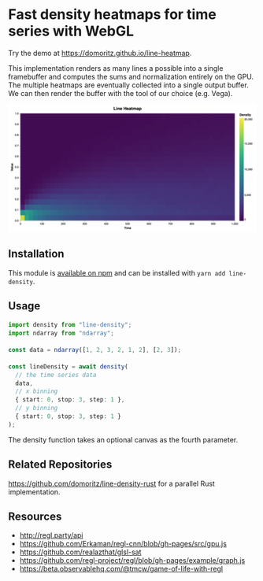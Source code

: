 # Fast density heatmaps for time series with WebGL

Try the demo at https://domoritz.github.io/line-heatmap.

This implementation renders as many lines a possible into a single framebuffer and computes the sums and normalization entirely on the GPU. The multiple heatmaps are eventually collected into a single output buffer. We can then render the buffer with the tool of our choice (e.g. Vega).

<img src="https://raw.githubusercontent.com/domoritz/line-density/master/screenshot.png" width="600"></img>

## Installation

This module is [available on npm](https://www.npmjs.com/package/line-density) and can be installed with `yarn add line-density`.

## Usage

```ts
import density from "line-density";
import ndarray from "ndarray";

const data = ndarray([1, 2, 3, 2, 1, 2], [2, 3]);

const lineDensity = await density(
  // the time series data
  data,
  // x binning
  { start: 0, stop: 3, step: 1 },
  // y binning
  { start: 0, stop: 3, step: 1 }
);
```

The density function takes an optional canvas as the fourth parameter.

## Related Repositories

https://github.com/domoritz/line-density-rust for a parallel Rust implementation.

## Resources

- http://regl.party/api
- https://github.com/Erkaman/regl-cnn/blob/gh-pages/src/gpu.js
- https://github.com/realazthat/glsl-sat
- https://github.com/regl-project/regl/blob/gh-pages/example/graph.js
- https://beta.observablehq.com/@tmcw/game-of-life-with-regl
